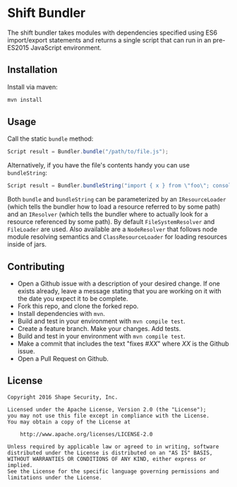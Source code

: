 # Shift Bundler

The shift bundler takes modules with dependencies specified using ES6 import/export statements 
and returns a single script that can run in an pre-ES2015 JavaScript environment.

## Installation

Install via maven:

```sh
mvn install
```

## Usage

Call the static `bundle` method:

```java
Script result = Bundler.bundle("/path/to/file.js");
```

Alternatively, if you have the file's contents handy you can use `bundleString`:

```java
Script result = Bundler.bundleString("import { x } from \"foo\"; console.log(x);");
```

Both `bundle` and `bundleString` can be parameterized by an `IResourceLoader` (which tells the 
bundler how to load a resource referred to by some path) and an `IResolver` (which tells the 
bundler where to actually look for a resource referenced by some path). By default 
`FileSystemResolver` and `FileLoader` are used. Also available are a `NodeResolver` that follows
node module resolving semantics and `ClassResourceLoader` for loading resources inside of jars.

## Contributing

* Open a Github issue with a description of your desired change. If one exists already, leave 
a message stating that you are working on it with the date you expect it to be complete.
* Fork this repo, and clone the forked repo.
* Install dependencies with `mvn`.
* Build and test in your environment with `mvn compile test`.
* Create a feature branch. Make your changes. Add tests.
* Build and test in your environment with `mvn compile test`.
* Make a commit that includes the text "fixes #*XX*" where *XX* is the Github issue.
* Open a Pull Request on Github.

## License

    Copyright 2016 Shape Security, Inc.

    Licensed under the Apache License, Version 2.0 (the "License");
    you may not use this file except in compliance with the License.
    You may obtain a copy of the License at

        http://www.apache.org/licenses/LICENSE-2.0

    Unless required by applicable law or agreed to in writing, software
    distributed under the License is distributed on an "AS IS" BASIS,
    WITHOUT WARRANTIES OR CONDITIONS OF ANY KIND, either express or implied.
    See the License for the specific language governing permissions and
    limitations under the License.

